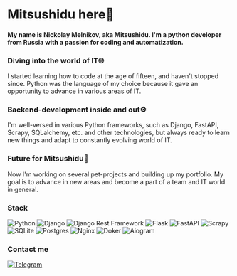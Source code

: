 # Mitsushidu here👋
#### My name is Nickolay Melnikov, aka Mitsushidu. I'm a python developer from Russia with a passion for coding and automatization.

### Diving into the world of IT🌐
I started learning how to code at the age of fifteen, and haven't stopped since. Python was the language of my choice because it gave an opportunity to advance in various areas of IT.
### Backend-development inside and out⚙️
I'm well-versed in various Python frameworks, such as Django, FastAPI, Scrapy, SQLalchemy, etc. and other technologies, but always ready to learn new things and adapt to constantly evolving world of IT.
### Future for Mitsushidu🚀
Now I'm working on several pet-projects and building up my portfolio.
My goal is to advance in new areas and become a part of a team and IT world in general.
### Stack
![Python](https://img.shields.io/badge/python-3670A0?style=for-the-badge&logo=python&logoColor=ffdd54)
![Django](https://img.shields.io/badge/django-%23092E20.svg?style=for-the-badge&logo=django&logoColor=white) 
![Django Rest Framework](https://img.shields.io/badge/DJANGO-REST-ff1709?style=for-the-badge&logo=django&logoColor=white&color=ff1709&labelColor=gray) 
![Flask](https://img.shields.io/badge/flask-%230db7ed.svg?style=for-the-badge&logo=flask&logoColor=white) 
![FastAPI](https://img.shields.io/badge/FastAPI-63a359.svg?style=for-the-badge&logo=FastAPI&logoColor=white) 
![Scrapy](https://img.shields.io/badge/Scrapy-63a359.svg?style=for-the-badge&logo=Scrapy&logoColor=white) 
![SQLite](https://img.shields.io/badge/sqlite-%2307405e.svg?style=for-the-badge&logo=sqlite&logoColor=white) 
![Postgres](https://img.shields.io/badge/postgres-%23316192.svg?style=for-the-badge&logo=postgresql&logoColor=white) 
![Nginx](https://img.shields.io/badge/nginx-%23009639.svg?style=for-the-badge&logo=nginx&logoColor=white) 
![Doker](https://img.shields.io/badge/docker-%230db7ed.svg?style=for-the-badge&logo=docker&logoColor=white)
![Aiogram](https://img.shields.io/badge/aiogram-blue.svg?style=for-the-badge&logo=telegram&logoColor=white)
### Contact me
[![Telegram](https://img.shields.io/badge/-Telegram-090909?style=for-the-badge&logo=telegram&logoColor=27A0D9)](https://t.me/melnikovnico)
